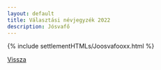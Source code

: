 ```yaml
---
layout: default
title: Választási névjegyzék 2022
description: Jósvafő
---
```


{% include settlementHTMLs/Joosvafooxx.html %}

[Vissza](../)